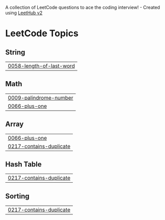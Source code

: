A collection of LeetCode questions to ace the coding interview! - Created using [LeetHub v2](https://github.com/arunbhardwaj/LeetHub-2.0)
<!---LeetCode Topics Start-->
# LeetCode Topics
## String
|  |
| ------- |
| [0058-length-of-last-word](https://github.com/Athif-gitt/LeetCode/tree/master/0058-length-of-last-word) |
## Math
|  |
| ------- |
| [0009-palindrome-number](https://github.com/Athif-gitt/LeetCode/tree/master/0009-palindrome-number) |
| [0066-plus-one](https://github.com/Athif-gitt/LeetCode/tree/master/0066-plus-one) |
## Array
|  |
| ------- |
| [0066-plus-one](https://github.com/Athif-gitt/LeetCode/tree/master/0066-plus-one) |
| [0217-contains-duplicate](https://github.com/Athif-gitt/LeetCode/tree/master/0217-contains-duplicate) |
## Hash Table
|  |
| ------- |
| [0217-contains-duplicate](https://github.com/Athif-gitt/LeetCode/tree/master/0217-contains-duplicate) |
## Sorting
|  |
| ------- |
| [0217-contains-duplicate](https://github.com/Athif-gitt/LeetCode/tree/master/0217-contains-duplicate) |
<!---LeetCode Topics End-->